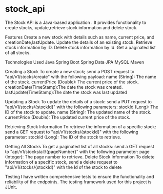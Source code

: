 # stock_api

The Stock API is a Java-based application . It provides functionality to create stocks, update,retrieve stock information and delete stock.

Features Create a new stock with details such as name, current price, and creationDate,lastUpdate. Update the details of an existing stock. Retrieve stock information by ID. Delete stock information by Id. Get a paginated list of all stocks.

Technologies Used Java Spring Boot Spring Data JPA MySQL Maven

Creating a Stock To create a new stock;
send a POST request to "api/v1/stocks/create" with the following payload:
name (String): The name of the stock. currentPrice (Double): The current price of the stock. creationDate(TimeStamp):The date the stock was created. lastUpdate(TimeStamp):The date the stock was last updated

Updating a Stock To update the details of a stock: 
send a PUT request to "api/v1/stocks/{stockId}" with the following parameters:
stockId (Long): The ID of the stock to update. name (String): The updated name of the stock. currentPrice (Double): The updated current price of the stock.

Retrieving Stock Information To retrieve the information of a specific stock:
send a GET request to "api/v1/stocks/{stockId}" with the following parameter:
stockId (Long): The ID of the stock to retrieve.

Getting All Stocks To get a paginated list of all stocks:
send a GET request to "api/v1/stocks/all/{pageNumber}" with the following parameter:
page (Integer): The page number to retrieve.
Delete Stock Information To delete information of a specific stock, send a delete request to "api/v1/stocks/{stockId}" with the Id of the stock to delete

Testing
I have written comprehensive tests to ensure the functionality and reliability of the endpoints.  The testing framework used for this project is JUnit.
